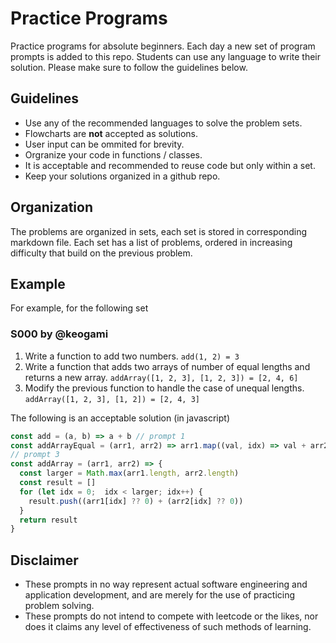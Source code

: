# Practice Programs
Practice programs for absolute beginners. Each day a new set of program prompts is added to this repo. Students can use any language to write their solution. Please make sure to follow the guidelines below.

## Guidelines
- Use any of the recommended languages to solve the problem sets.
- Flowcharts are **not** accepted as solutions.
- User input can be ommited for brevity.
- Orgranize your code in functions / classes.
- It is acceptable and recommended to reuse code but only within a set.
- Keep your solutions organized in a github repo.

## Organization
The problems are organized in sets, each set is stored in corresponding markdown file.
Each set has a list of problems, ordered in increasing difficulty that build on the previous problem.

## Example
For example, for the following set
### S000 by @keogami
1. Write a function to add two numbers. `add(1, 2) = 3`
2. Write a function that adds two arrays of number of equal lengths and returns a new array. `addArray([1, 2, 3], [1, 2, 3]) = [2, 4, 6]`
3. Modify the previous function to handle the case of unequal lengths. `addArray([1, 2, 3], [1, 2]) = [2, 4, 3]`

The following is an acceptable solution (in javascript)
```js
const add = (a, b) => a + b // prompt 1
const addArrayEqual = (arr1, arr2) => arr1.map((val, idx) => val + arr2[idx]) // prompt 2
// prompt 3
const addArray = (arr1, arr2) => {
  const larger = Math.max(arr1.length, arr2.length)
  const result = []
  for (let idx = 0;  idx < larger; idx++) {
    result.push((arr1[idx] ?? 0) + (arr2[idx] ?? 0))
  }
  return result
}
```

## Disclaimer
- These prompts in no way represent actual software engineering and application development, and are merely for the use of practicing problem solving.
- These prompts do not intend to compete with leetcode or the likes, nor does it claims any level of effectiveness of such methods of learning.
